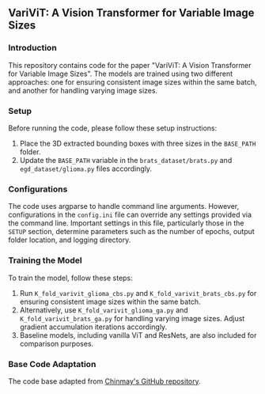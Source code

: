 ## VariViT: A Vision Transformer for Variable Image Sizes

### Introduction

This repository contains code for the paper "VariViT: A Vision Transformer for Variable Image Sizes". The models are trained using two different approaches: one for ensuring consistent image sizes within the same batch, and another for handling varying image sizes.

### Setup

Before running the code, please follow these setup instructions:
1. Place the 3D extracted bounding boxes with three sizes in the `BASE_PATH` folder.
2. Update the `BASE_PATH` variable in the `brats_dataset/brats.py` and `egd_dataset/glioma.py` files accordingly.

### Configurations

The code uses argparse to handle command line arguments. However, configurations in the `config.ini` file can override any settings provided via the command line. Important settings in this file, particularly those in the `SETUP` section, determine parameters such as the number of epochs, output folder location, and logging directory.

### Training the Model

To train the model, follow these steps:
1. Run `K_fold_varivit_glioma_cbs.py` and `K_fold_varivit_brats_cbs.py` for ensuring consistent image sizes within the same batch.
2. Alternatively, use `K_fold_varivit_glioma_ga.py` and `K_fold_varivit_brats_ga.py` for handling varying image sizes. Adjust gradient accumulation iterations accordingly.
3. Baseline models, including vanilla ViT and ResNets, are also included for comparison purposes.

### Base Code Adaptation

The code base adapted from [Chinmay's GitHub repository](https://github.com/chinmay5/vit_ae_plus_plus).
